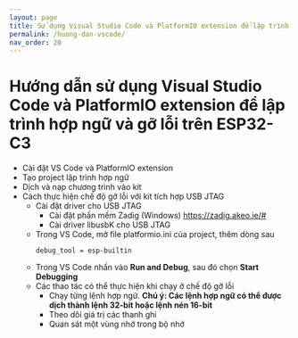 ```yaml
---
layout: page
title: Sử dụng Visual Studio Code và PlatformIO extension để lập trình hợp ngữ và gỡ lỗi trên ESP32-C3
permalink: /huong-dan-vscode/
nav_order: 20
---
```


# Hướng dẫn sử dụng Visual Studio Code và PlatformIO extension để lập trình hợp ngữ và gỡ lỗi trên ESP32-C3

- Cài đặt VS Code và PlatformIO extension
- Tạo project lập trình hợp ngữ
- Dịch và nạp chương trình vào kit
- Cách thực hiện chế độ gỡ lỗi với kit tích hợp USB JTAG
    - Cài đặt driver cho USB JTAG
        - Cài đặt phần mềm Zadig (Windows) https://zadig.akeo.ie/#
        - Cài driver libusbK cho USB JTAG
    - Trong VS Code, mở file platformio.ini của project, thêm dòng sau
        ```
        debug_tool = esp-builtin
        ```
    - Trong VS Code nhấn vào **Run and Debug**, sau đó chọn **Start Debugging**
    - Các thao tác có thể thực hiện khi chạy ở chế độ gỡ lỗi
        - Chạy từng lệnh hợp ngữ. **Chú ý: Các lệnh hợp ngữ có thể được dịch thành lệnh 32-bit hoặc lệnh nén 16-bit**
        - Theo dõi giá trị các thanh ghi
        - Quan sát một vùng nhớ trong bộ nhớ

